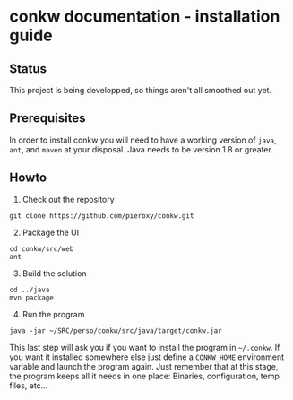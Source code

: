 # conkw documentation - installation guide

## Status

This project is being developped, so things aren't all smoothed out yet.

## Prerequisites

In order to install conkw you will need to have a working version of `java`, `ant`, and `maven` at your disposal. Java needs to be version 1.8 or greater.

## Howto

1. Check out the repository

```
git clone https://github.com/pieroxy/conkw.git
```

2. Package the UI

```
cd conkw/src/web
ant
```

3. Build the solution

```
cd ../java
mvn package
```

4. Run the program

```
java -jar ~/SRC/perso/conkw/src/java/target/conkw.jar
```

This last step will ask you if you want to install the program in `~/.conkw`. If you want it installed somewhere else just define a `CONKW_HOME` environment variable and launch the program again. Just remember that at this stage, the program keeps all it needs in one place: Binaries, configuration, temp files, etc...